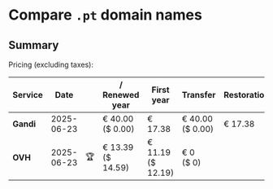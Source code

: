 # Compare `.pt` domain names

## Summary

Pricing (excluding taxes):

| Service | Date |  | / Renewed year | First year | Transfer | Restoration |
|--|--|--|--|--|--|--|
| **Gandi** | 2025-06-23 |  | € 40.00<br>($ 0.00) | € 17.38 | € 40.00<br>($ 0.00) | € 17.38 |
| **OVH** | 2025-06-23 | 🏆 | € 13.39<br>($ 14.59) | € 11.19<br>($ 12.19) | € 0<br>($ 0) |  |
